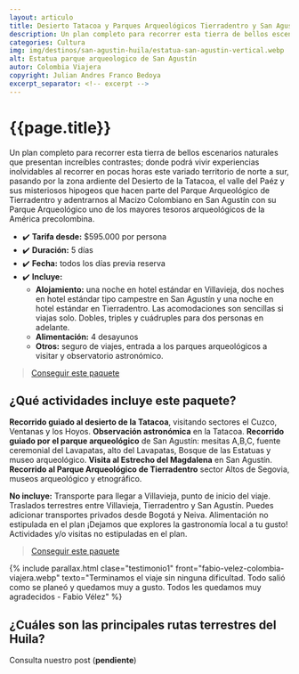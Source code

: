 ```yaml
---
layout: articulo
title: Desierto Tatacoa y Parques Arqueológicos Tierradentro y San Agustín
description: Un plan completo para recorrer esta tierra de bellos escenarios naturales que presentan increíbles contrastes
categories: Cultura
img: img/destinos/san-agustin-huila/estatua-san-agustin-vertical.webp
alt: Estatua parque arqueologico de San Agustín
autor: Colombia Viajera
copyright: Julian Andres Franco Bedoya
excerpt_separator: <!-- excerpt -->
---
```


# {{page.title}}

Un plan completo para recorrer esta tierra de bellos escenarios naturales que presentan increíbles contrastes; donde podrá vivir experiencias inolvidables al recorrer en pocas horas este variado territorio de norte a sur, pasando por la zona ardiente del Desierto de la Tatacoa, el valle del Paéz y sus misteriosos hipogeos que hacen parte del Parque Arqueológico de Tierradentro y adentrarnos al Macizo Colombiano en San Agustín con su Parque Arqueológico uno de los mayores tesoros arqueológicos de la América precolombina.

<!-- excerpt -->

* ✔️ **Tarifa desde:** $595.000 por persona
* ✔️ **Duración:** 5 días
* ✔️ **Fecha:** todos los días previa reserva
* ✔️ **Incluye:**
  * **Alojamiento:** una noche en hotel estándar en Villavieja, dos noches en hotel estándar tipo campestre en San Agustín y una noche en hotel estándar en Tierradentro. Las acomodaciones son sencillas si viajas solo. Dobles, triples y cuádruples para dos personas en adelante.
  * **Alimentación:** 4 desayunos
  * **Otros:** seguro de viajes, entrada a los parques arqueológicos a visitar y observatorio astronómico.

>[Conseguir este paquete](https://api.whatsapp.com/send?phone=+573209673925&text=Hola.%20Me%20encantar%C3%ADa%20saber%20m%C3%A1s%20sobre%20este%20paquete:%20Desierto%20de%20la%20Tatacoa%20y%20Parques%20Arqueol%C3%B3gicos%20de%20Tierradentro%20y%20San%20Agust%C3%ADn%20)

## ¿Qué actividades incluye este paquete?

**Recorrido guiado al desierto de la Tatacoa**, visitando sectores el Cuzco, Ventanas y los Hoyos. **Observación astronómica** en la Tatacoa. **Recorrido guiado por el parque arqueológico** de San Agustín: mesitas A,B,C, fuente ceremonial del Lavapatas, alto del Lavapatas, Bosque de las Estatuas y museo arqueológico. **Visita al Estrecho del Magdalena** en San Agustín. **Recorrido al Parque Arqueológico de Tierradentro** sector Altos de Segovia, museos arqueológico y etnográfico.

**No incluye:** Transporte para llegar a Villavieja, punto de inicio del viaje. Traslados terrestres entre Villavieja, Tierradentro y San Agustín. Puedes adicionar transportes privados desde Bogotá y Neiva. Alimentación no estipulada en el plan ¡Dejamos que explores la gastronomía local a tu gusto! Actividades y/o visitas no estipuladas en el plan.

>[Conseguir este paquete](https://api.whatsapp.com/send?phone=+573209673925&text=Hola.%20Me%20encantar%C3%ADa%20saber%20m%C3%A1s%20sobre%20este%20paquete:%20Desierto%20de%20la%20Tatacoa%20y%20Parques%20Arqueol%C3%B3gicos%20de%20Tierradentro%20y%20San%20Agust%C3%ADn%20)

{% include parallax.html clase="testimonio1" front="fabio-velez-colombia-viajera.webp" texto="Terminamos el viaje sin ninguna dificultad. Todo salió como se planeó y quedamos muy a gusto. Todos les quedamos muy agradecidos - Fabio Vélez" %}

## ¿Cuáles son las principales rutas terrestres del Huila?

Consulta nuestro post (**pendiente**)
